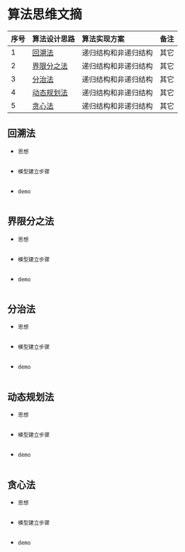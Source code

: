 # 算法思维文摘
序号|算法设计思路|算法实现方案|备注
---|:--|:--|:---
1|[回溯法](#回溯法)|递归结构和非递归结构|其它
2|[界限分之法](#界限分之法)|递归结构和非递归结构|其它
3|[分治法](#分治法)|递归结构和非递归结构|其它
4|[动态规划法](#动态规划法)|递归结构和非递归结构|其它
5|[贪心法](#贪心法)|递归结构和非递归结构|其它

## 回溯法
* `思想`
```
```
* `模型建立步骤`
```
```
* `demo`
```
```
## 界限分之法
* `思想`
```
```
* `模型建立步骤`
```
```
* `demo`
```
```
## 分治法
* `思想`
```
```
* `模型建立步骤`
```
```
* `demo`
```
```
## 动态规划法
* `思想`
```
```
* `模型建立步骤`
```
```
* `demo`
```
```
## 贪心法
* `思想`
```
```
* `模型建立步骤`
```
```
* `demo`
```
```
